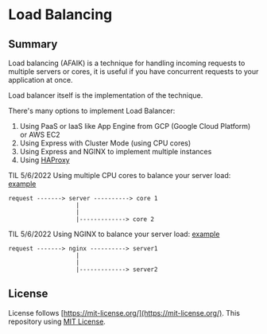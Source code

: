 # Load Balancing

## Summary

Load balancing (AFAIK) is a technique for handling incoming requests to multiple servers or cores, it is useful if you have concurrent requests to your application at once.

Load balancer itself is the implementation of the technique.

There's many options to implement Load Balancer:

1. Using PaaS or IaaS like App Engine from GCP (Google Cloud Platform) or AWS EC2
2. Using Express with Cluster Mode (using CPU cores)
3. Using Express and NGINX to implement multiple instances
4. Using [HAProxy](https://www.haproxy.org/)

TIL 5/6/2022 Using multiple CPU cores to balance your server load: [example](./multiple-cores.js)

```
request -------> server ----------> core 1
                   |    
                   |
                   |-------------> core 2
```

TIL 5/6/2022 Using NGINX to balance your server load: [example](./multiple-instances)

```
request -------> nginx ----------> server1
                   |    
                   |
                   |-------------> server2
```

## License

License follows [https://mit-license.org/](https://mit-license.org/). This repository using [MIT License](./LICENSE).